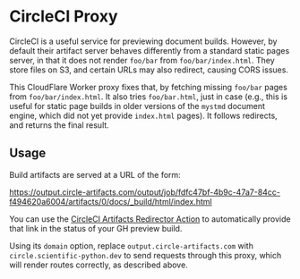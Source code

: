 # CircleCI Proxy

CircleCI is a useful service for previewing document builds. However,
by default their artifact server behaves differently from a standard
static pages server, in that it does not render `foo/bar` from
`foo/bar/index.html`. They store files on S3, and certain URLs may
also redirect, causing CORS issues.

This CloudFlare Worker proxy fixes that, by fetching missing `foo/bar`
pages from `foo/bar/index.html`. It also tries `foo/bar.html`, just in
case (e.g., this is useful for static page builds in older versions of
the `mystmd` document engine, which did not yet provide `index.html`
pages). It follows redirects, and returns the final result.


## Usage

Build artifacts are served at a URL of the form:

https://output.circle-artifacts.com/output/job/fdfc47bf-4b9c-47a7-84cc-f494620a6004/artifacts/0/docs/_build/html/index.html

You can use the [CircleCI Artifacts Redirector
Action](https://github.com/scientific-python/circleci-artifacts-redirector-action)
to automatically provide that link in the status of your GH preview
build.

Using its `domain` option, replace `output.circle-artifacts.com` with
`circle.scientific-python.dev` to send requests through this proxy,
which will render routes correctly, as described above.
